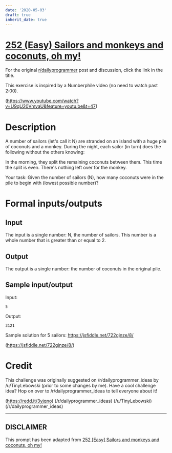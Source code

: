 ```yaml
---
date: '2020-05-03'
draft: true
inherit_date: true
---
```


# [252 (Easy) Sailors and monkeys and coconuts, oh my!](https://www.reddit.com/r/dailyprogrammer/comments/43ouxy/20160201_challenge_252_easy_sailors_and_monkeys/)

For the original [r/dailyprogrammer](https://www.reddit.com/r/dailyprogrammer/) post and discussion, click the link in the title.

This exercise is inspired by a Numberphile video (no need to watch past 2:00).

(https://www.youtube.com/watch?v=U9qU20VmvaU&feature=youtu.be&t=47)
# Description
A number of sailors (let's call it N) are stranded on an island with a huge pile of coconuts and a monkey. During the night, each sailor (in turn) does the following without the others knowing: 

In the morning, they split the remaining coconuts between them. This time the split is even. There's nothing left over for the monkey.

Your task: Given the number of sailors (N), how many coconuts were in the pile to begin with (lowest possible number)?

# Formal inputs/outputs
## Input
The input is a single number: N, the number of sailors. This number is a whole number that is greater than or equal to 2.

## Output
The output is a single number: the number of coconuts in the original pile. 

## Sample input/output
Input:


```
5
```
Output:


```
3121
```
Sample solution for 5 sailors: https://jsfiddle.net/722gjnze/8/

(https://jsfiddle.net/722gjnze/8/)
# Credit
This challenge was originally suggested on /r/dailyprogrammer_ideas by /u/TinyLebowski (prior to some changes by me). Have a cool challenge idea? Hop on over to /r/dailyprogrammer_ideas to tell everyone about it!

(https://redd.it/3yjqno)
(/r/dailyprogrammer_ideas)
(/u/TinyLebowski)
(/r/dailyprogrammer_ideas)

----
## **DISCLAIMER**
This prompt has been adapted from [252 [Easy] Sailors and monkeys and coconuts, oh my!](https://www.reddit.com/r/dailyprogrammer/comments/43ouxy/20160201_challenge_252_easy_sailors_and_monkeys/
)
